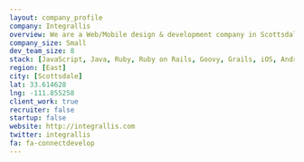 ```yaml
---
layout: company_profile
company: Integrallis
overview: We are a Web/Mobile design & development company in Scottsdale, Arizona
company_size: Small
dev_team_size: 8
stack: [JavaScript, Java, Ruby, Ruby on Rails, Goovy, Grails, iOS, Android, Cassandra, CSS, HTML]
region: [East]
city: [Scottsdale]
lat: 33.614628
lng: -111.855258
client_work: true
recruiter: false
startup: false
website: http://integrallis.com
twitter: integrallis
fa: fa-connectdevelop
---
```

